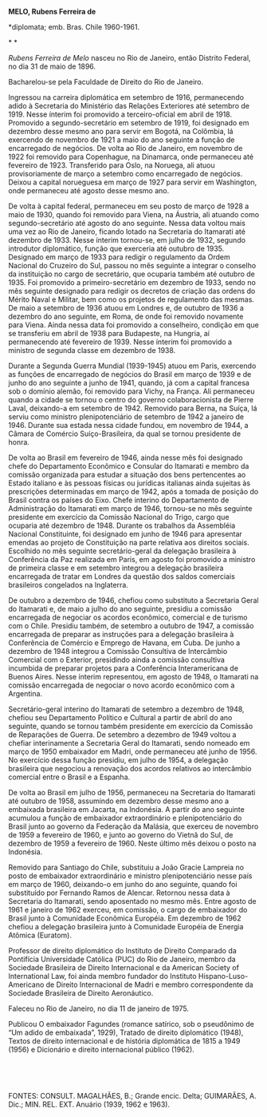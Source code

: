 **MELO, Rubens Ferreira de**

\*diplomata; emb. Bras. Chile 1960-1961.

* *

*Rubens Ferreira de Melo* nasceu no Rio de Janeiro, então Distrito
Federal, no dia 31 de maio de 1896.

Bacharelou-se pela Faculdade de Direito do Rio de Janeiro.

Ingressou na carreira diplomática em setembro de 1916, permanecendo
adido à Secretaria do Ministério das Relações Exteriores até setembro de
1919. Nesse ínterim foi promovido a terceiro-oficial em abril de 1918.
Promovido a segundo-secretário em setembro de 1919, foi designado em
dezembro desse mesmo ano para servir em Bogotá, na Colômbia, lá
exercendo de novembro de 1921 a maio do ano seguinte a função de
encarregado de negócios. De volta ao Rio de Janeiro, em novembro de 1922
foi removido para Copenhague, na Dinamarca, onde permaneceu até
fevereiro de 1923. Transferido para Oslo, na Noruega, ali atuou
provisoriamente de março a setembro como encarregado de negócios. Deixou
a capital norueguesa em março de 1927 para servir em Washington, onde
permaneceu até agosto desse mesmo ano.

De volta à capital federal, permaneceu em seu posto de março de 1928 a
maio de 1930, quando foi removido para Viena, na Áustria, ali atuando
como segundo-secretário até agosto do ano seguinte. Nessa data voltou
mais uma vez ao Rio de Janeiro, ficando lotado na Secretaria do
Itamarati até dezembro de 1933. Nesse ínterim tornou-se, em julho de
1932, segundo introdutor diplomático, função que exerceria até outubro
de 1935. Designado em março de 1933 para redigir o regulamento da Ordem
Nacional do Cruzeiro do Sul, passou no mês seguinte a integrar o
conselho da instituição no cargo de secretário, que ocuparia também até
outubro de 1935. Foi promovido a primeiro-secretário em dezembro de
1933, sendo no mês seguinte designado para redigir os decretos de
criação das ordens do Mérito Naval e Militar, bem como os projetos de
regulamento das mesmas. De maio a setembro de 1936 atuou em Londres e,
de outubro de 1936 a dezembro do ano seguinte, em Roma, de onde foi
removido novamente para Viena. Ainda nessa data foi promovido a
conselheiro, condição em que se transferiu em abril de 1938 para
Budapeste, na Hungria, aí permanecendo até fevereiro de 1939. Nesse
ínterim foi promovido a ministro de segunda classe em dezembro de 1938.

Durante a Segunda Guerra Mundial (1939-1945) atuou em Paris, exercendo
as funções de encarregado de negócios do Brasil em março de 1939 e de
junho do ano seguinte a junho de 1941, quando, já com a capital francesa
sob o domínio alemão, foi removido para Vichy, na França. Ali permaneceu
quando a cidade se tornou o centro do governo colaboracionista de Pierre
Laval, deixando-a em setembro de 1942. Removido para Berna, na Suíça, lá
serviu como ministro plenipotenciário de setembro de 1942 a janeiro de
1946. Durante sua estada nessa cidade fundou, em novembro de 1944, a
Câmara de Comércio Suíço-Brasileira, da qual se tornou presidente de
honra.

De volta ao Brasil em fevereiro de 1946, ainda nesse mês foi designado
chefe do Departamento Econômico e Consular do Itamarati e membro da
comissão organizada para estudar a situação dos bens pertencentes ao
Estado italiano e às pessoas físicas ou jurídicas italianas ainda
sujeitas às prescrições determinadas em março de 1942, após a tomada de
posição do Brasil contra os países do Eixo. Chefe interino do
Departamento de Administração do Itamarati em março de 1946, tornou-se
no mês seguinte presidente em exercício da Comissão Nacional do Trigo,
cargo que ocuparia até dezembro de 1948. Durante os trabalhos da
Assembléia Nacional Constituinte, foi designado em junho de 1946 para
apresentar emendas ao projeto de Constituição na parte relativa aos
direitos sociais. Escolhido no mês seguinte secretário-geral da
delegação brasileira à Conferência da Paz realizada em Paris, em agosto
foi promovido a ministro de primeira classe e em setembro integrou a
delegação brasileira encarregada de tratar em Londres da questão dos
saldos comerciais brasileiros congelados na Inglaterra.

De outubro a dezembro de 1946, chefiou como substituto a Secretaria
Geral do Itamarati e, de maio a julho do ano seguinte, presidiu a
comissão encarregada de negociar os acordos econômico, comercial e de
turismo com o Chile. Presidiu também, de setembro a outubro de 1947, a
comissão encarregada de preparar as instruções para a delegação
brasileira à Conferência de Comércio e Emprego de Havana, em Cuba. De
junho a dezembro de 1948 integrou a Comissão Consultiva de Intercâmbio
Comercial com o Exterior, presidindo ainda a comissão consultiva
incumbida de preparar projetos para a Conferência Interamericana de
Buenos Aires. Nesse ínterim representou, em agosto de 1948, o Itamarati
na comissão encarregada de negociar o novo acordo econômico com a
Argentina.

Secretário-geral interino do Itamarati de setembro a dezembro de 1948,
chefiou seu Departamento Político e Cultural a partir de abril do ano
seguinte, quando se tornou também presidente em exercício da Comissão de
Reparações de Guerra. De setembro a dezembro de 1949 voltou a chefiar
interinamente a Secretaria Geral do Itamarati, sendo nomeado em março de
1950 embaixador em Madri, onde permaneceu até junho de 1956. No
exercício dessa função presidiu, em julho de 1954, a delegação
brasileira que negociou a renovação dos acordos relativos ao intercâmbio
comercial entre o Brasil e a Espanha.

De volta ao Brasil em julho de 1956, permaneceu na Secretaria do
Itamarati até outubro de 1958, assumindo em dezembro desse mesmo ano a
embaixada brasileira em Jacarta, na Indonésia. A partir do ano seguinte
acumulou a função de embaixador extraordinário e plenipotenciário do
Brasil junto ao governo da Federação da Malásia, que exerceu de novembro
de 1959 a fevereiro de 1960, e junto ao governo do Vietnã do Sul, de
dezembro de 1959 a fevereiro de 1960. Neste último mês deixou o posto na
Indonésia.

Removido para Santiago do Chile, substituiu a João Gracie Lampreia no
posto de embaixador extraordinário e ministro plenipotenciário nesse
país em março de 1960, deixando-o em junho do ano seguinte, quando foi
substituído por Fernando Ramos de Alencar. Retornou nessa data à
Secretaria do Itamarati, sendo aposentado no mesmo mês. Entre agosto de
1961 e janeiro de 1962 exerceu, em comissão, o cargo de embaixador do
Brasil junto à Comunidade Econômica Européia. Em dezembro de 1962
chefiou a delegação brasileira junto à Comunidade Européia de Energia
Atômica (Euratom).

Professor de direito diplomático do Instituto de Direito Comparado da
Pontifícia Universidade Católica (PUC) do Rio de Janeiro, membro da
Sociedade Brasileira de Direito Internacional e da American Society of
International Law, foi ainda membro fundador do Instituto
Hispano-Luso-Americano de Direito Internacional de Madri e membro
correspondente da Sociedade Brasileira de Direito Aeronáutico.

Faleceu no Rio de Janeiro, no dia 11 de janeiro de 1975.

Publicou O embaixador Fagundes (romance satírico, sob o pseudônimo de
“Um adido de embaixada”, 1929), Tratado de direito diplomático (1948),
Textos de direito internacional e de história diplomática de 1815 a 1949
(1956) e Dicionário e direito internacional público (1962).

 

 

FONTES: CONSULT. MAGALHÃES, B.; Grande encic. Delta; GUIMARÃES, A. Dic.;
MIN. REL. EXT. Anuário (1939, 1962 e 1963).

 
